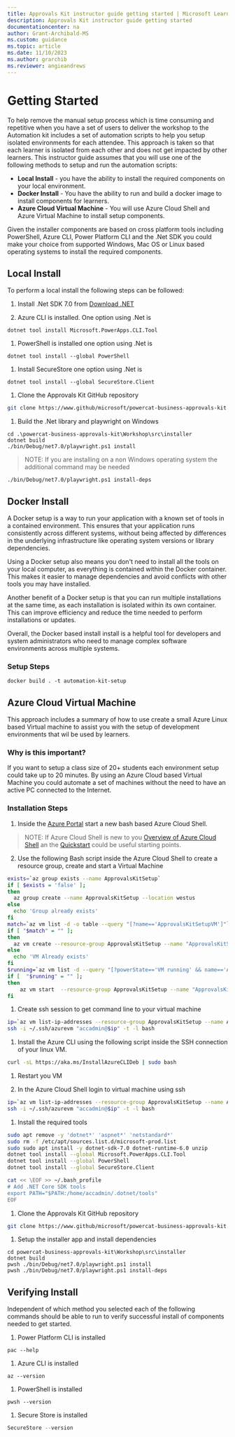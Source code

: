 ```yaml
---
title: Approvals Kit instructor guide getting started | Microsoft Learn
description: Approvals Kit instructor guide getting started
documentationcenter: na
author: Grant-Archibald-MS
ms.custom: guidance
ms.topic: article
ms.date: 11/10/2023
ms.author: grarchib
ms.reviewer: angieandrews
---
```


# Getting Started

To help remove the manual setup process which is time consuming and repetitive when you have a set of users to deliver the workshop to the Automation kit includes a set of automation scripts to help you setup isolated environments for each attendee. This approach is taken so that each learner is isolated from each other and does not get impacted by other learners. This instructor guide assumes that you will use one of the following methods to setup and run the automation scripts:

- **Local Install** - you have the ability to install the required components on your local environment.
- **Docker Install** - You have the ability to run and build a docker image to install components for learners.
- **Azure Cloud Virtual Machine** - You will use Azure Cloud Shell and Azure Virtual Machine to install setup components.

Given the installer components are based on cross platform tools including PowerShell, Azure CLI, Power Platform CLI and the .Net SDK you could make your choice from supported Windows, Mac OS or Linux based operating systems to install the required components.

## Local Install

To perform a local install the following steps can be followed:

1. Install .Net SDK 7.0 from [Download .NET](https://dotnet.microsoft.com/download)

1. Azure CLI is installed. One option using .Net is

```pwsh
dotnet tool install Microsoft.PowerApps.CLI.Tool
```

1. PowerShell is installed one option using .Net is

```pwsh
dotnet tool install --global PowerShell
```

1. Install SecureStore one option using .Net is

```pwsh
dotnet tool install --global SecureStore.Client
```

1. Clone the Approvals Kit GitHub repository

```bash
git clone https://www.github/microsoft/powercat-business-approvals-kit.git
```

1. Build the .Net library and playwright on Windows

```pwsh
cd .\powercat-business-approvals-kit\Workshop\src\installer
dotnet build
./bin/Debug/net7.0/playwright.ps1 install
```

> NOTE: If you are installing on a non Windows operating system the additional command may be needed

```pwsh
./bin/Debug/net7.0/playwright.ps1 install-deps
```

## Docker Install

A Docker setup is a way to run your application with a known set of tools in a contained environment. This ensures that your application runs consistently across different systems, without being affected by differences in the underlying infrastructure like operating system versions or library dependencies.

Using a Docker setup also means you don't need to install all the tools on your local computer, as everything is contained within the Docker container. This makes it easier to manage dependencies and avoid conflicts with other tools you may have installed.

Another benefit of a Docker setup is that you can run multiple installations at the same time, as each installation is isolated within its own container. This can improve efficiency and reduce the time needed to perform installations or updates.

Overall, the Docker based install install is a helpful tool for developers and system administrators who need to manage complex software environments across multiple systems.

### Setup Steps

```pwsh
docker build . -t automation-kit-setup
```

## Azure Cloud Virtual Machine

This approach includes a summary of how to use create a small Azure Linux based Virtual machine to assist you with the setup of development environments that wil be used by learners.

### Why is this important?

If you want to setup a class size of 20+ students each environment setup could take up to 20 minutes. By using an Azure Cloud based Virtual Machine you could automate a set of machines without the need to have an active PC connected to the Internet.

### Installation Steps

1. Inside the [Azure Portal](https://portal.azure.com) start a new bash based Azure Cloud Shell.

> NOTE: If Azure Cloud Shell is new to you [Overview of Azure Cloud Shell](https://learn.microsoft.com/azure/cloud-shell/overview) an the [Quickstart](https://learn.microsoft.com/azure/cloud-shell/quickstart) could be useful starting points.

2. Use the following Bash script inside the Azure Cloud Shell to create a resource group, create and start a Virtual Machine

```bash
exists=`az group exists --name ApprovalsKitSetup`
if [ $exists = 'false' ];
then
  az group create --name ApprovalsKitSetup --location westus
else
  echo 'Group already exists'
fi
match=`az vm list -d -o table --query "[?name=='ApprovalsKitSetupVM']"`
if [ "$match" = "" ];
then
  az vm create --resource-group ApprovalsKitSetup --name "ApprovalsKitSetupVM" --image "Canonical:0001-com-ubuntu-server-jammy:22_04-lts-gen2:latest" --size "Standard_B2s" --storage-sku Standard_LRS --os-disk-size-gb 63 --public-ip-sku Standard --admin-username accadmin --generate-ssh-keys --ssh-key-value ~/.ssh/azurevm.pub --storage-sku Standard_LRS
else
  echo 'VM Already exists'
fi
$running=`az vm list -d --query "[?powerState=='VM running' && name=='ApprovalsKitSetupVM']" -o table`
if [  "$running" = "" ];
then
    az vm start  --resource-group ApprovalsKitSetup --name "ApprovalsKitSetupVM"
fi
```

1. Create ssh session to get command line to your virtual machine

```bash
ip=`az vm list-ip-addresses --resource-group ApprovalsKitSetup --name ApprovalsKitSetupVM --query "[].virtualMachine.network.publicIpAddresses[0].ipAddress" --output tsv`
ssh -i ~/.ssh/azurevm "accadmin@$ip" -t -l bash
```

1. Install the Azure CLI using the following script inside the SSH connection of your linux VM.

```bash
curl -sL https://aka.ms/InstallAzureCLIDeb | sudo bash
```

1. Restart you VM

1. In the Azure Cloud Shell login to virtual machine using ssh

```bash
ip=`az vm list-ip-addresses --resource-group ApprovalsKitSetup --name ApprovalsKitSetupVM --query "[].virtualMachine.network.publicIpAddresses[0].ipAddress" --output tsv`
ssh -i ~/.ssh/azurevm "accadmin@$ip" -t -l bash
```

1. Install the required tools

```bash
sudo apt remove -y 'dotnet*' 'aspnet*' 'netstandard*'
sudo rm -f /etc/apt/sources.list.d/microsoft-prod.list
sudo sudo apt install -y dotnet-sdk-7.0 dotnet-runtime-6.0 unzip
dotnet tool install --global Microsoft.PowerApps.CLI.Tool
dotnet tool install --global PowerShell
dotnet tool install --global SecureStore.Client

cat << \EOF >> ~/.bash_profile
# Add .NET Core SDK tools
export PATH="$PATH:/home/accadmin/.dotnet/tools"
EOF
```

1. Clone the Approvals Kit GitHub repository

```bash
git clone https://www.github/microsoft/powercat-business-approvals-kit.git
```

1. Setup the installer app and install dependencies

```pwsh
cd powercat-business-approvals-kit\Workshop\src\installer
dotnet build
pwsh ./bin/Debug/net7.0/playwright.ps1 install
pwsh ./bin/Debug/net7.0/playwright.ps1 install-deps
```

## Verifying Install

Independent of which method you selected each of the following commands should be able to run to verify successful install of components needed to get started.

1. Power Platform CLI is installed

```pwsh
pac --help
```

1. Azure CLI is installed

```pwsh
az --version
```

1. PowerShell is installed

```pwsh
pwsh --version
```

1. Secure Store is installed

```powershell
SecureStore --version
```
